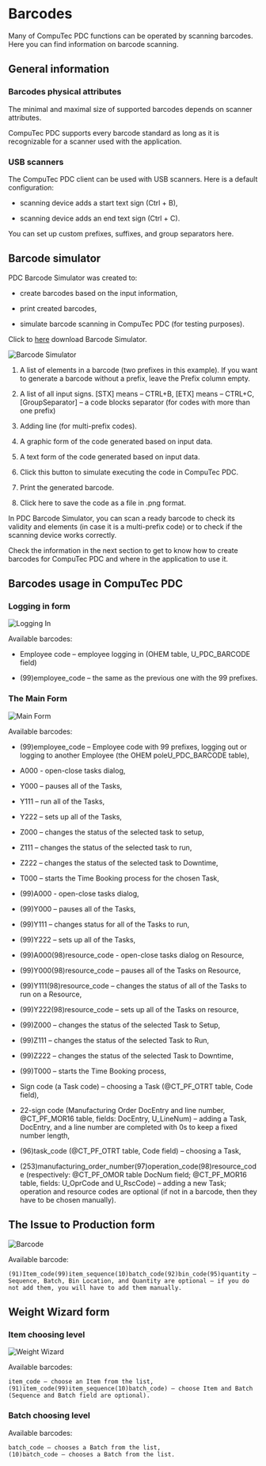# Barcodes

Many of CompuTec PDC functions can be operated by scanning barcodes. Here you can find information on barcode scanning.

## General information

### Barcodes physical attributes

The minimal and maximal size of supported barcodes depends on scanner attributes.

CompuTec PDC supports every barcode standard as long as it is recognizable for a scanner used with the application.

### USB scanners

The CompuTec PDC client can be used with USB scanners. Here is a default configuration:

- scanning device adds a start text sign (Ctrl + B),

- scanning device adds an end text sign (Ctrl + C).

You can set up custom prefixes, suffixes, and group separators here.

## Barcode simulator

PDC Barcode Simulator was created to:

- create barcodes based on the input information,

- print created barcodes,

- simulate barcode scanning in CompuTec PDC (for testing purposes).

Click to [here](./media/PDC%20Barcode%20Simulator.zip) download Barcode Simulator.

![Barcode Simulator](./media/barcode-simulator.png)

1. A list of elements in a barcode (two prefixes in this example). If you want to generate a barcode without a prefix, leave the Prefix column empty.

2. A list of all input signs. [STX] means – CTRL+B, [ETX] means – CTRL+C, [GroupSeparator] – a code blocks separator (for codes with more than one prefix)

3. Adding line (for multi-prefix codes).

4. A graphic form of the code generated based on input data.

5. A text form of the code generated based on input data.

6. Click this button to simulate executing the code in CompuTec PDC.

7. Print the generated barcode.

8. Click here to save the code as a file in .png format.

In PDC Barcode Simulator, you can scan a ready barcode to check its validity and elements (in case it is a multi-prefix code) or to check if the scanning device works correctly.

Check the information in the next section to get to know how to create barcodes for CompuTec PDC and where in the application to use it.

## Barcodes usage in CompuTec PDC

### Logging in form

![Logging In](./media/pdc-logging-in.png)

Available barcodes:

- Employee code – employee logging in (OHEM table, U_PDC_BARCODE field)

- (99)employee_code – the same as the previous one with the 99 prefixes.

### The Main Form

![Main Form](./media/pdc-main-form.png)

Available barcodes:

- (99)employee_code – Employee code with 99 prefixes, logging out or logging to another Employee (the OHEM poleU_PDC_BARCODE table),

- A000 - open-close tasks dialog,

- Y000 – pauses all of the Tasks,

- Y111 – run all of the Tasks,

- Y222 – sets up all of the Tasks,

- Z000 – changes the status of the selected task to setup,

- Z111 – changes the status of the selected task to run,

- Z222 – changes the  status of the selected task to Downtime,

- T000 – starts the Time Booking process for the chosen Task,

- (99)A000 - open-close tasks dialog,

- (99)Y000 – pauses all of the Tasks,

- (99)Y111 – changes status for all of the Tasks to run,

- (99)Y222 – sets up all of the Tasks,

- (99)A000(98)resource_code - open-close tasks dialog on Resource,

- (99)Y000(98)resource_code – pauses all of the Tasks on Resource,

- (99)Y111(98)resource_code – changes the status of all of the Tasks to run on a Resource,

- (99)Y222(98)resource_code – sets up all of the Tasks on resource,

- (99)Z000 – changes the status of the selected Task to Setup,

- (99)Z111 – changes the status of the selected Task to Run,

- (99)Z222 – changes the status of the selected Task to Downtime,

- (99)T000 – starts the Time Booking process,

- Sign code (a Task code) – choosing a Task (@CT_PF_OTRT table, Code field),

- 22-sign code (Manufacturing Order DocEntry and line number, @CT_PF_MOR16 table, fields: DocEntry, U_LineNum) – adding a Task, DocEntry, and a line number are completed with 0s to keep a fixed number length,

- (96)task_code (@CT_PF_OTRT table, Code field) – choosing a Task,

- (253)manufacturing_order_number(97)operation_code(98)resource_code (respectively: @CT_PF_OMOR table DocNum field; @CT_PF_MOR16 table, fields: U_OprCode and U_RscCode) – adding a new Task; operation and resource codes are optional (if not in a barcode, then they have to be chosen manually).

## The Issue to Production form

![Barcode](./media/barcode.png)

Available barcode:

    (91)Item_code(99)item_sequence(10)batch_code(92)bin_code(95)quantity – Sequence, Batch, Bin Location, and Quantity are optional – if you do not add them, you will have to add them manually.

## Weight Wizard form

### Item choosing level

![Weight Wizard](./media/weight-wizard.png)

Available barcodes:

    item_code – choose an Item from the list,
    (91)item_code(99)item_sequence(10)batch_code) – choose Item and Batch (Sequence and Batch field are optional).

### Batch choosing level

Available barcodes:

    batch_code – chooses a Batch from the list,
    (10)batch_code – chooses a Batch from the list.

    